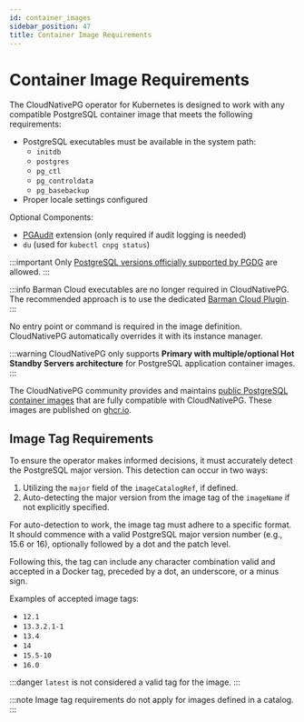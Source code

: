 ```yaml
---
id: container_images
sidebar_position: 47
title: Container Image Requirements
---
```


# Container Image Requirements
<!-- SPDX-License-Identifier: CC-BY-4.0 -->

The CloudNativePG operator for Kubernetes is designed to work with any
compatible PostgreSQL container image that meets the following requirements:

- PostgreSQL executables must be available in the system path:
  - `initdb`
  - `postgres`
  - `pg_ctl`
  - `pg_controldata`
  - `pg_basebackup`
- Proper locale settings configured

Optional Components:

- [PGAudit](https://www.pgaudit.org/) extension (only required if audit logging
  is needed)
- `du` (used for `kubectl cnpg status`)

:::important
    Only [PostgreSQL versions officially supported by PGDG](https://postgresql.org/) are allowed.
:::

:::info
    Barman Cloud executables are no longer required in CloudNativePG. The
    recommended approach is to use the dedicated [Barman Cloud Plugin](https://github.com/cloudnative-pg/plugin-barman-cloud).
:::

No entry point or command is required in the image definition. CloudNativePG
automatically overrides it with its instance manager.

:::warning
    CloudNativePG only supports **Primary with multiple/optional Hot Standby
    Servers architecture** for PostgreSQL application container images.
:::

The CloudNativePG community provides and maintains
[public PostgreSQL container images](https://github.com/cloudnative-pg/postgres-containers)
that are fully compatible with CloudNativePG. These images are published on
[ghcr.io](https://ghcr.io/cloudnative-pg/postgresql).

## Image Tag Requirements

To ensure the operator makes informed decisions, it must accurately detect the
PostgreSQL major version. This detection can occur in two ways:

1. Utilizing the `major` field of the `imageCatalogRef`, if defined.
2. Auto-detecting the major version from the image tag of the `imageName` if
   not explicitly specified.

For auto-detection to work, the image tag must adhere to a specific format. It
should commence with a valid PostgreSQL major version number (e.g., 15.6 or
16), optionally followed by a dot and the patch level.

Following this, the tag can include any character combination valid and
accepted in a Docker tag, preceded by a dot, an underscore, or a minus sign.

Examples of accepted image tags:

- `12.1`
- `13.3.2.1-1`
- `13.4`
- `14`
- `15.5-10`
- `16.0`

:::danger
    `latest` is not considered a valid tag for the image.
:::

:::note
    Image tag requirements do not apply for images defined in a catalog.
:::
